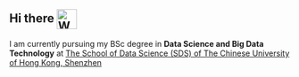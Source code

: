 ## Hi there <img align=center src="https://user-images.githubusercontent.com/26017543/213809353-c908d93c-3dff-4694-9d13-e0e5cbdb879c.png" alt="Waving Hand" width="36" height="36" />

I am currently pursuing my BSc degree in **Data Science and Big Data Technology** at [The School of Data Science (SDS) of The Chinese University of Hong Kong, Shenzhen](https://sds.cuhk.edu.cn/en)

